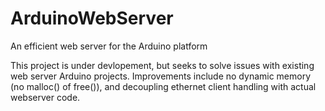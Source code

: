 # ArduinoWebServer
An efficient web server for the Arduino platform

This project is under devlopement, but seeks to solve issues with existing web server Arduino projects. 
Improvements include no dynamic memory (no malloc() of free()), and decoupling ethernet client handling with actual webserver code. 
